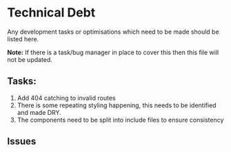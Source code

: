 # Technical Debt
Any development tasks or optimisations which need to be made should be listed here.

**Note:** If there is a task/bug manager in place to cover this then this file will not be updated.

## Tasks:
1. Add 404 catching to invalid routes
2. There is some repeating styling happening, this needs to be identified and made DRY.
3. The components need to be split into include files to ensure consistency

## Issues
